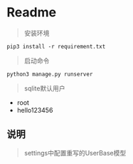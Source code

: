 # Readme

> 安装环境

```shell script
pip3 install -r requirement.txt
```

> 启动命令

```shell script
python3 manage.py runserver
```

> sqlite默认用户

* root
* hello123456

## 说明

> settings中配置重写的UserBase模型
